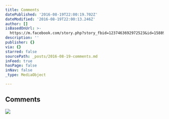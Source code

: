 ```yaml
---
title: Comments
datePublished: '2016-08-19T22:00:19.702Z'
dateModified: '2016-08-19T22:00:13.246Z'
author: []
isBasedOnUrl: >-
  https://m.facebook.com/story.php?story_fbid=1237463692972523&id=158895464162690
description: ''
publisher: {}
via: {}
starred: false
sourcePath: _posts/2016-08-19-comments.md
inFeed: true
hasPage: false
inNav: false
_type: MediaObject

---
```

<article style=""><h1>Comments</h1><img src="https://scontent.xx.fbcdn.net/v/t15.0-10/cp0/e15/q65/s350x350/14016078_1237470146305211_896657878_n.jpg?oh=9e0bf9447aa11cd389f4a71bb3d8a0ab&amp;oe=58124425" /></article>
